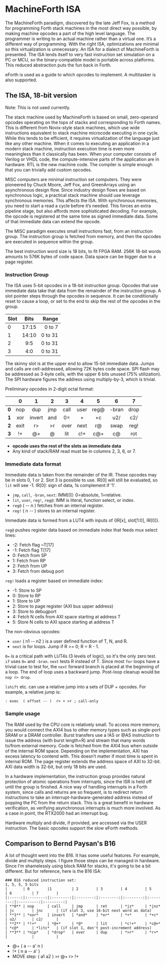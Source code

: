 # MachineForth ISA

The MachineForth paradigm, discovered by the late Jeff Fox, is a method for programming Forth stack machines in the most direct way possible, by making machine opcodes a part of the high level language. The programmer is writing to an actual machine rather than a virtual one. It’s a different way of programming. With the right ISA, optimizations are minimal so this virtualization is unnecessary. An ISA for a dialect of MachineForth is presented. The ISA lends itself to very fast instruction set simulation on a PC or MCU, so the binary-compatible model is portable across platforms. This reduced abstraction puts the fun back in Forth.

eForth is used as a guide to which opcodes to implement. A multitasker is also supported.

## The ISA, 18-bit version

Note: This is not used currently.

The stack machine used by MachineForth is based on small, zero-operand opcodes operating on the tops of stacks and corresponding to Forth names. This is different from Novix-style stack machines, which use wide instructions equivalent to stack machine microcode executing in one cycle. While this tends to be efficient, it requires virtualization of the language just like any other machine. When it comes to executing an application in a modern stack machine, instruction execution time is even more meaningless than it classically has been. When your computer consists of Verilog or VHDL code, the compute-intensive parts of the application are in hardware. RTL is the new machine code. The compiler is simple enough that you can trivially add custom opcodes.

MISC computers are minimal instruction set computers. They were pioneered by Chuck Moore, Jeff Fox, and GreenArrays using an asynchronous design flow. Since industry design flows are based on synchronous logic, a practical stack machine should use leverage synchronous memories. This affects the ISA. With synchronous memories, you need to start a read a cycle before it’s needed. This forces an extra pipeline stage, but also affords more sophisticated decoding. For example, the opcode is registered at the same time as signed immediate data. Some of that immediate data can extend the opcode.

The MISC paradigm executes small instructions fast, from an instruction group. The instruction group is fetched from memory, and then the opcodes are executed in sequence within the group.

The best instruction word size is 18 bits, to fit FPGA RAM. 256K 18-bit words amounts to 576K bytes of code space. Data space can be bigger due to a page register.

### Instruction Group

The ISA uses 5-bit opcodes in a 18-bit instruction group. Opcodes that use immediate data take that data from the remainder of the instruction group. A slot pointer steps through the opcodes in sequence. It can be conditionally reset to cause a loop, or set to the end to skip the rest of the opcodes in the group.

| Slot | Bits  | Range   |
| ---- |:-----:| -------:|
| 0    | 17:15 | 0 to 7  |
| 1    | 14:10 | 0 to 31 |
| 2    | 9:5   | 0 to 31 |
| 3    | 4:0   | 0 to 31 |

The skinny slot is at the upper end to allow 15-bit immediate data. Jumps and calls are cell-addressed, allowing 72K bytes code space. SPI flash may be addressed as 3-byte cells, with the upper 6 bits unused (75% utilization). The SPI hardware figures the address using multiply-by-3, which is trivial.

Preliminary opcodes in 2-digit octal format:

|       | 0        |1         | 2        | 3        | 4        | 5        | 6         | 7        |
|:-----:|:--------:|:--------:|:--------:|:--------:|:--------:|:--------:|:---------:|:--------:|
| **0** | nop      | dup      | jmp      | call     | user     | reg@     | -bran     | drop     |
| **1** | xor      | invert   | and      | 0=       | +        | +c       | u2/       | c2/      |
| **2** | exit     | r>       | >r       | over     | next     | r@       | swap      | reg!     |
| **3** | !+       | @+       | @        | lit      | c!+      | c@+      | c@        | rot      |

- **opcode uses the rest of the slots as immediate data**
- Any kind of stack/RAM read must be in columns 2, 3, 6, or 7.

### Immediate data format

Immediate data is taken from the remainder of the IR. These opcodes may be in slots 0, 1 or 2. Slot 3 is possible to use.
IR[0] will still be evaluated, so `lit` will see -1. IR[0]: sign of data, 1s complement if '1'.

- `jmp`, `call`, `-bran`, `next`:  IMM[0]: 0=absolute, 1=relative.
- `lit`, `user`, `reg!`, `reg@`:  IMM is literal, function select, or index.
- `reg@` ( -- n ) fetches from an internal register.
- `reg!` ( n -- ) stores to an internal register.

Immediate data is formed from a LUT4 with inputs of {IR[x], slot[1:0], IR[0]}.

`reg@` pushes register data based on immediate index that feeds mux select lines:

- -2: Fetch flag ~T[17]
- -1: Fetch flag T[17]
- 0: Fetch from SP
- 1: Fetch from RP
- 2: Fetch from UP
- 3: Fetch from debug port

`reg!` loads a register based on immediate index:

- -1: Store to SP
- 0: Store to RP
- 1: Store to UP
- 2: Store to page register (AXI bus upper address)
- 3: Store to debugport
- 4: Fetch N cells from AXI space starting at address T
- 5: Store N cells to AXI space starting at address T

The non-obvious opcodes:

- `user` ( n1 -- n2 ) is a user defined function of T, N, and R.
- `next` is for loops. Jump if R >= 0; R = R - 1.

`0=` is a critical path with LUT4s (3 levels of logic), so it's the only zero test. `if` uses `0=` and `-bran`.
`next` tests R instead of T. Since most `for` loops have a trivial case to test for, the `next` forward branch
is placed at the beginning of a loop. The end of loop uses a backward jump. Post-loop cleanup would be `nop r> drop`.

`lshift` etc. can use a relative jump into a sets of DUP + opcodes. For example, a relative jump is:

`: exec  ( offset -- )  r> + >r ; call-only`

### Sample usage

The RAM used by the CPU core is relatively small. To access more memory, you would connect the AXI4 bus to other memory types such as single-port SRAM or a DRAM controller. Burst transfers use a !AS or @AS instruction to issue the address (with burst length=R) and stream that many words to/from external memory. Code is fetched from the AXI4 bus when outside of the internal ROM space. Depending on the implementation, AXI has excess latency to contend with. This doesn’t matter if most time is spent in internal ROM. The page register extends the address space of AXI to 32-bit. AXI data width is 32-bit, but only 18 bits are used.

In a hardware implementation, the instruction group provides natural protection of atomic operations from interrupts, since the ISR is held off until the group is finished. A nice way of handling interrupts in a Forth system, since calls and returns are so frequent, is to redirect return instructions to take an interrupt-hardware-generated address instead of popping the PC from the return stack. This is a great benefit in hardware verification, as verifying asynchronous interrupts is much more involved. As a case in point, the RTX2000 had an interrupt bug.

Hardware multiply and divide, if provided, are accessed via the USER instruction. The basic opcodes support the slow eForth methods.

## Comparison to Bernd Paysan's B16

A lot of thought went into the B16. It has some useful features. For example, divide and multiply steps. I figure those steps can be managed in hardware. Since I'm shamelessly using block RAM for stacks, it's going to be a bit different. But for reference, here is the B16 ISA:

```
### B16 reduced instruction set:
1, 5, 5, 5 bits
|       | 0        |1         | 2        | 3        | 4        | 5        | 6         | 7        |
|:-----:|:--------:|:--------:|:--------:|:--------:|:--------:|:--------:|:---------:|:--------:|
| **0** | nop      | call     | jmp      | ret      | *jz*     | *jnz*    | jc        | jnc      | (if slot 3, use 16-bit next word as data)
| **1** | *xor*    | invert   | *and*    | *or*     | *+*      | *+c*     | u2/       | c2/      |
| **2** | *!+*     | *@+*     | *@*      | lit      | *c!+*    | *c@+*    | *c@*      | *litc*   | (if slot 1, don't post-increment address)
| **3** | *nip*    | *drop*   | over     | dup      | *>r*     | *r>*     |           |          |
```

- @+  ( a -- a' n )
- !+  ( n a -- a' )
- MOVE step:  ( a1 a2 ) >r @+ r> !+




